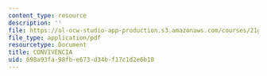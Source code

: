 ```yaml
---
content_type: resource
description: ''
file: https://ol-ocw-studio-app-production.s3.amazonaws.com/courses/21g-703-spanish-iii-spring-2006/698a93fa98fbe673d34bf17c1d2e6b10_MIT21G_703S06_convi.pdf
file_type: application/pdf
resourcetype: Document
title: CONVIVENCIA
uid: 698a93fa-98fb-e673-d34b-f17c1d2e6b10
---
```

